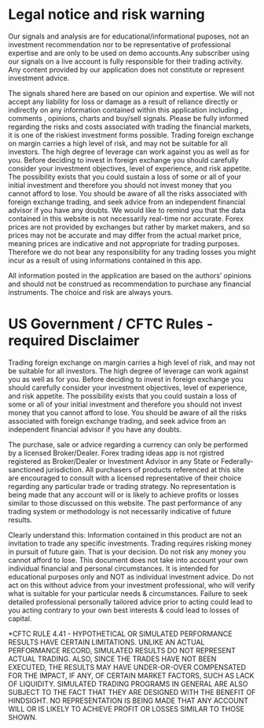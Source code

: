 # Legal notice and risk warning
Our signals and analysis are for educational/informational puposes, not an investment recommendation nor to be representative of professional expertise and are only to be used on demo accounts.Any subscriber using our signals on a live account is fully responsible for their trading activity. Any content provided by our application does not constitute or represent investment advice.

The signals shared here are based on our opinion and expertise. We will not accept any liability for loss or damage as a result of reliance directly or indirectly on any information contained within this application  including , comments , opinions, charts and buy/sell signals. Please be fully informed regarding the risks and costs associated with trading the financial markets, it is one of the riskiest investment forms possible. Trading foreign exchange on margin carries a high level of risk, and may not be suitable for all investors. The high degree of leverage can work against you as well as for you. Before deciding to invest in foreign exchange you should carefully consider your investment objectives, level of experience, and risk appetite. The possibility exists that you could sustain a loss of some or all of your initial investment and therefore you should not invest money that you cannot afford to lose. You should be aware of all the risks associated with foreign exchange trading, and seek advice from an independent financial advisor if you have any doubts. We would like to remind you that the data contained in this website is not necessarily real-time nor accurate. Forex prices are not provided by exchanges but rather by market makers, and so prices may not be accurate and may differ from the actual market price, meaning prices are indicative and not appropriate for trading purposes. Therefore we do not bear any responsibility for any trading losses you might incur as a result of using informations contained in this app.

All information posted in the application are based on the authors’ opinions and should not be construed as recommendation to purchase any financial instruments. The choice and risk are always yours.

# US Government / CFTC Rules - required Disclaimer
Trading foreign exchange on margin carries a high level of risk, and may not be suitable for all investors. The high degree of leverage can work against you as well as for you. Before deciding to invest in foreign exchange you should carefully consider your investment objectives, level of experience, and risk appetite. The possibility exists that you could sustain a loss of some or all of your initial investment and therefore you should not invest money that you cannot afford to lose. You should be aware of all the risks associated with foreign exchange trading, and seek advice from an independent financial advisor if you have any doubts.

The purchase, sale or advice regarding a currency can only be performed by a licensed Broker/Dealer. Forex trading ideas app is not rgistred  registered as Broker/Dealer or Investment Advisor in any State or Federally-sanctioned jurisdiction. All purchasers of products referenced at this site are encouraged to consult with a licensed representative of their choice regarding any particular trade or trading strategy. No representation is being made that any account will or is likely to achieve profits or losses similar to those discussed on this website. The past performance of any trading system or methodology is not necessarily indicative of future results. 

Clearly understand this: Information contained in this product are not an invitation to trade any specific investments. Trading requires risking money in pursuit of future gain. That is your decision. Do not risk any money you cannot afford to lose. This document does not take into account your own individual financial and personal circumstances. It is intended for educational purposes only and NOT as individual investment advice. Do not act on this without advice from your investment professional, who will verify what is suitable for your particular needs & circumstances. Failure to seek detailed professional personally tailored advice prior to acting could lead to you acting contrary to your own best interests & could lead to losses of capital.

*CFTC RULE 4.41 - HYPOTHETICAL OR SIMULATED PERFORMANCE RESULTS HAVE CERTAIN LIMITATIONS. UNLIKE AN ACTUAL PERFORMANCE RECORD, SIMULATED RESULTS DO NOT REPRESENT ACTUAL TRADING. ALSO, SINCE THE TRADES HAVE NOT BEEN EXECUTED, THE RESULTS MAY HAVE UNDER-OR-OVER COMPENSATED FOR THE IMPACT, IF ANY, OF CERTAIN MARKET FACTORS, SUCH AS LACK OF LIQUIDITY. SIMULATED TRADING PROGRAMS IN GENERAL ARE ALSO SUBJECT TO THE FACT THAT THEY ARE DESIGNED WITH THE BENEFIT OF HINDSIGHT. NO REPRESENTATION IS BEING MADE THAT ANY ACCOUNT WILL OR IS LIKELY TO ACHIEVE PROFIT OR LOSSES SIMILAR TO THOSE SHOWN.
